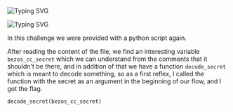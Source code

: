 ![Typing SVG](https://readme-typing-svg.herokuapp.com?font=Fira+Code&pause=1000&width=435&size=35&lines=Crackme)

![Typing SVG](https://readme-typing-svg.herokuapp.com?font=Fira+Code&weight=500&pause=1000&color=F70000&width=435&lines=Reverse)

In this challenge we were provided with a python script again.

After reading the content of the file, we find an interesting variable `bezos_cc_secret` which we can understand from the comments that it shouldn't be there, and in addition of that we have a function `decode_secret` which is meant to decode something, so as a first reflex, I called the function with the secret as an argument in the beginning of our flow, and I got the flag.

```py
decode_secret(bezos_cc_secret)
```

